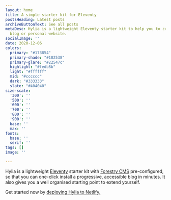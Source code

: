 ```yaml
---
layout: home
title: A simple starter kit for Eleventy
postsHeading: Latest posts
archiveButtonText: See all posts
metaDesc: Hylia is a lightweight Eleventy starter kit to help you to create your own
  blog or personal website.
socialImage: ''
date: 2020-12-06
colors:
  primary: "#173854"
  primary-shade: "#102538"
  primary-glare: "#22547c"
  highlight: "#fedb8b"
  light: "#ffffff"
  mid: "#cccccc"
  dark: "#333333"
  slate: "#404040"
size-scale:
  '300': ''
  '500': ''
  '600': ''
  '700': ''
  '800': ''
  '900': ''
  base: ''
  max: ''
fonts:
  base: ''
  serif: ''
tags: []
image: ''

---
```

Hylia is a lightweight [Eleventy](https://11ty.io) starter kit with [Forestry
CMS](https://forestry.io/) pre-configured, so that you can one-click install a
progressive, accessible blog in minutes. It also gives you a well organised
starting point to extend yourself.

Get started now by [deploying Hylia to Netlify.](https://app.netlify.com/start/deploy?repository=https://github.com/dirtyf/hylia)
